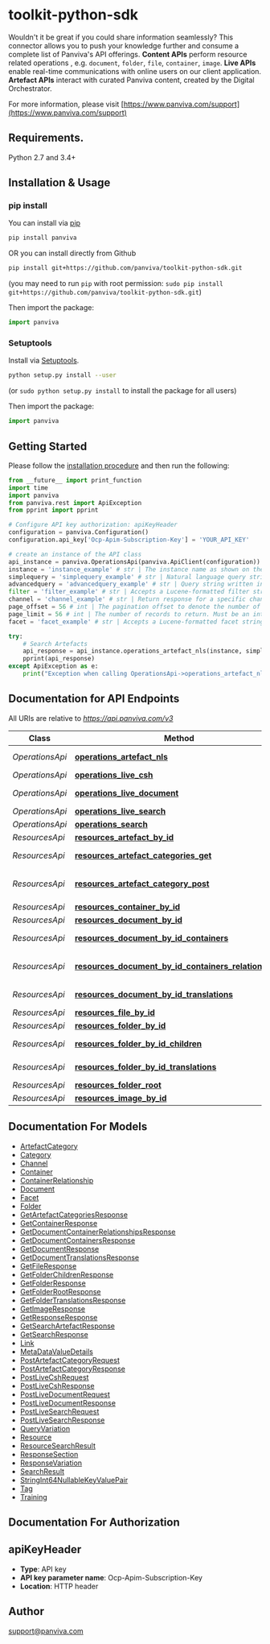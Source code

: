 # toolkit-python-sdk
Wouldn't it be great if you could share information seamlessly? This connector allows you to push your knowledge further and consume a complete list of Panviva's API offerings.  **Content APIs** perform resource related operations , e.g. `document`, `folder`, `file`, `container`, `image`.  **Live APIs** enable real-time communications with online users on our client application.  **Artefact APIs** interact with curated Panviva content, created by the Digital Orchestrator.

For more information, please visit [https://www.panviva.com/support](https://www.panviva.com/support)

## Requirements.

Python 2.7 and 3.4+

## Installation & Usage
### pip install

You can install via [pip](https://pypi.org/project/panviva)

```sh
pip install panviva
```

OR you can install directly from Github

```sh
pip install git+https://github.com/panviva/toolkit-python-sdk.git
```
(you may need to run `pip` with root permission: `sudo pip install git+https://github.com/panviva/toolkit-python-sdk.git`)


Then import the package:
```python
import panviva 
```

### Setuptools

Install via [Setuptools](http://pypi.python.org/pypi/setuptools).

```sh
python setup.py install --user
```
(or `sudo python setup.py install` to install the package for all users)

Then import the package:
```python
import panviva
```

## Getting Started

Please follow the [installation procedure](#installation--usage) and then run the following:

```python
from __future__ import print_function
import time
import panviva
from panviva.rest import ApiException
from pprint import pprint

# Configure API key authorization: apiKeyHeader
configuration = panviva.Configuration()
configuration.api_key['Ocp-Apim-Subscription-Key'] = 'YOUR_API_KEY'

# create an instance of the API class
api_instance = panviva.OperationsApi(panviva.ApiClient(configuration))
instance = 'instance_example' # str | The instance name as shown on the Panviva Developer Portal.
simplequery = 'simplequery_example' # str | Natural language query string. For example: ```Action Movies```. (Note: Use simplequery OR advancedquery, not both.) (optional)
advancedquery = 'advancedquery_example' # str | Query string written in Lucene query syntax. For example: ```films AND \"a story\"```. (Note: Use simplequery OR advancedquery, not both.) (optional)
filter = 'filter_example' # str | Accepts a Lucene-formatted filter string. Examples: ```category eq 'Mortgages'```, ```panvivaDocumentVersion gt '8'```. (Filterable fields include dateCreated, dateModified, dateDeleted, categoryJson, queryVariationsJson, title, category, primaryQuery, isDeleted, timestamp, panvivaDocumentId, panvivaDocumentVersion, id) (optional)
channel = 'channel_example' # str | Return response for a specific channel, instead of the default (optional)
page_offset = 56 # int | The pagination offset to denote the number of initial search results to skip. For example, pageOffset of 100 and pageLimit of 10 would return records 101-110. (optional)
page_limit = 56 # int | The number of records to return. Must be an integer between 0 and 1000. (optional)
facet = 'facet_example' # str | Accepts a Lucene-formatted facet string. Examples: ```facet=Category,count:10&amp;facet=Rating```. (Facetable fields include metaData/values) (optional)

try:
    # Search Artefacts
    api_response = api_instance.operations_artefact_nls(instance, simplequery=simplequery, advancedquery=advancedquery, filter=filter, channel=channel, page_offset=page_offset, page_limit=page_limit, facet=facet)
    pprint(api_response)
except ApiException as e:
    print("Exception when calling OperationsApi->operations_artefact_nls: %s\n" % e)

```

## Documentation for API Endpoints

All URIs are relative to *https://api.panviva.com/v3*

Class | Method | HTTP request | Description
------------ | ------------- | ------------- | -------------
*OperationsApi* | [**operations_artefact_nls**](docs/OperationsApi.md#operations_artefact_nls) | **GET** /{instance}/operations/artefact/nls | Search Artefacts
*OperationsApi* | [**operations_live_csh**](docs/OperationsApi.md#operations_live_csh) | **POST** /{instance}/operations/live/csh | Live CSH
*OperationsApi* | [**operations_live_document**](docs/OperationsApi.md#operations_live_document) | **POST** /{instance}/operations/live/document | Live Document
*OperationsApi* | [**operations_live_search**](docs/OperationsApi.md#operations_live_search) | **POST** /{instance}/operations/live/search | Live Search
*OperationsApi* | [**operations_search**](docs/OperationsApi.md#operations_search) | **GET** /{instance}/operations/search | Search
*ResourcesApi* | [**resources_artefact_by_id**](docs/ResourcesApi.md#resources_artefact_by_id) | **GET** /{instance}/resources/artefact/{id} | Artefact
*ResourcesApi* | [**resources_artefact_categories_get**](docs/ResourcesApi.md#resources_artefact_categories_get) | **GET** /{instance}/resources/artefactcategory | Get Artefact Categories
*ResourcesApi* | [**resources_artefact_category_post**](docs/ResourcesApi.md#resources_artefact_category_post) | **POST** /{instance}/resources/artefactcategory | Create Artefact Category
*ResourcesApi* | [**resources_container_by_id**](docs/ResourcesApi.md#resources_container_by_id) | **GET** /{instance}/resources/container/{id} | Container
*ResourcesApi* | [**resources_document_by_id**](docs/ResourcesApi.md#resources_document_by_id) | **GET** /{instance}/resources/document/{id} | Document
*ResourcesApi* | [**resources_document_by_id_containers**](docs/ResourcesApi.md#resources_document_by_id_containers) | **GET** /{instance}/resources/document/{id}/containers | Document Containers
*ResourcesApi* | [**resources_document_by_id_containers_relationships**](docs/ResourcesApi.md#resources_document_by_id_containers_relationships) | **GET** /{instance}/resources/document/{id}/containers/relationships | Document Container Relationships
*ResourcesApi* | [**resources_document_by_id_translations**](docs/ResourcesApi.md#resources_document_by_id_translations) | **GET** /{instance}/resources/document/{id}/translations | Document Translations
*ResourcesApi* | [**resources_file_by_id**](docs/ResourcesApi.md#resources_file_by_id) | **GET** /{instance}/resources/file/{id} | File
*ResourcesApi* | [**resources_folder_by_id**](docs/ResourcesApi.md#resources_folder_by_id) | **GET** /{instance}/resources/folder/{id} | Folder
*ResourcesApi* | [**resources_folder_by_id_children**](docs/ResourcesApi.md#resources_folder_by_id_children) | **GET** /{instance}/resources/folder/{id}/children | Folder Children
*ResourcesApi* | [**resources_folder_by_id_translations**](docs/ResourcesApi.md#resources_folder_by_id_translations) | **GET** /{instance}/resources/folder/{id}/translations | Folder Translations
*ResourcesApi* | [**resources_folder_root**](docs/ResourcesApi.md#resources_folder_root) | **GET** /{instance}/resources/folder/root | Folder Root
*ResourcesApi* | [**resources_image_by_id**](docs/ResourcesApi.md#resources_image_by_id) | **GET** /{instance}/resources/image/{id} | Image


## Documentation For Models

 - [ArtefactCategory](docs/ArtefactCategory.md)
 - [Category](docs/Category.md)
 - [Channel](docs/Channel.md)
 - [Container](docs/Container.md)
 - [ContainerRelationship](docs/ContainerRelationship.md)
 - [Document](docs/Document.md)
 - [Facet](docs/Facet.md)
 - [Folder](docs/Folder.md)
 - [GetArtefactCategoriesResponse](docs/GetArtefactCategoriesResponse.md)
 - [GetContainerResponse](docs/GetContainerResponse.md)
 - [GetDocumentContainerRelationshipsResponse](docs/GetDocumentContainerRelationshipsResponse.md)
 - [GetDocumentContainersResponse](docs/GetDocumentContainersResponse.md)
 - [GetDocumentResponse](docs/GetDocumentResponse.md)
 - [GetDocumentTranslationsResponse](docs/GetDocumentTranslationsResponse.md)
 - [GetFileResponse](docs/GetFileResponse.md)
 - [GetFolderChildrenResponse](docs/GetFolderChildrenResponse.md)
 - [GetFolderResponse](docs/GetFolderResponse.md)
 - [GetFolderRootResponse](docs/GetFolderRootResponse.md)
 - [GetFolderTranslationsResponse](docs/GetFolderTranslationsResponse.md)
 - [GetImageResponse](docs/GetImageResponse.md)
 - [GetResponseResponse](docs/GetResponseResponse.md)
 - [GetSearchArtefactResponse](docs/GetSearchArtefactResponse.md)
 - [GetSearchResponse](docs/GetSearchResponse.md)
 - [Link](docs/Link.md)
 - [MetaDataValueDetails](docs/MetaDataValueDetails.md)
 - [PostArtefactCategoryRequest](docs/PostArtefactCategoryRequest.md)
 - [PostArtefactCategoryResponse](docs/PostArtefactCategoryResponse.md)
 - [PostLiveCshRequest](docs/PostLiveCshRequest.md)
 - [PostLiveCshResponse](docs/PostLiveCshResponse.md)
 - [PostLiveDocumentRequest](docs/PostLiveDocumentRequest.md)
 - [PostLiveDocumentResponse](docs/PostLiveDocumentResponse.md)
 - [PostLiveSearchRequest](docs/PostLiveSearchRequest.md)
 - [PostLiveSearchResponse](docs/PostLiveSearchResponse.md)
 - [QueryVariation](docs/QueryVariation.md)
 - [Resource](docs/Resource.md)
 - [ResourceSearchResult](docs/ResourceSearchResult.md)
 - [ResponseSection](docs/ResponseSection.md)
 - [ResponseVariation](docs/ResponseVariation.md)
 - [SearchResult](docs/SearchResult.md)
 - [StringInt64NullableKeyValuePair](docs/StringInt64NullableKeyValuePair.md)
 - [Tag](docs/Tag.md)
 - [Training](docs/Training.md)


## Documentation For Authorization


## apiKeyHeader

- **Type**: API key
- **API key parameter name**: Ocp-Apim-Subscription-Key
- **Location**: HTTP header


## Author

support@panviva.com

